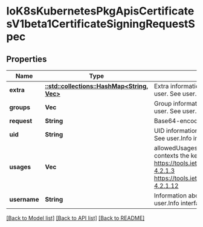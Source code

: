 # IoK8sKubernetesPkgApisCertificatesV1beta1CertificateSigningRequestSpec

## Properties
Name | Type | Description | Notes
------------ | ------------- | ------------- | -------------
**extra** | [**::std::collections::HashMap<String, Vec<String>>**](array.md) | Extra information about the requesting user. See user.Info interface for details. | [optional] 
**groups** | **Vec<String>** | Group information about the requesting user. See user.Info interface for details. | [optional] 
**request** | **String** | Base64-encoded PKCS#10 CSR data | 
**uid** | **String** | UID information about the requesting user. See user.Info interface for details. | [optional] 
**usages** | **Vec<String>** | allowedUsages specifies a set of usage contexts the key will be valid for. See: https://tools.ietf.org/html/rfc5280#section-4.2.1.3      https://tools.ietf.org/html/rfc5280#section-4.2.1.12 | [optional] 
**username** | **String** | Information about the requesting user. See user.Info interface for details. | [optional] 

[[Back to Model list]](../README.md#documentation-for-models) [[Back to API list]](../README.md#documentation-for-api-endpoints) [[Back to README]](../README.md)


